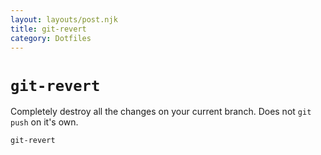 ```yaml
---
layout: layouts/post.njk
title: git-revert
category: Dotfiles
---
```


# `git-revert`

Completely destroy all the changes on your current branch. Does not `git push` on it's own.

```sh
git-revert
```

